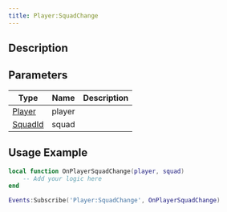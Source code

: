 ```yaml
---
title: Player:SquadChange
---
```

## Description

## Parameters

| Type                                   | Name   | Description |
| -------------------------------------- | ------ | ----------- |
| [Player](/vext/ref/server/class/player)  | player |             |
| [SquadId](/vext/ref/fb/squadid) | squad  |             |

## Usage Example

``` lua
local function OnPlayerSquadChange(player, squad)
    -- Add your logic here
end

Events:Subscribe('Player:SquadChange', OnPlayerSquadChange)
```
